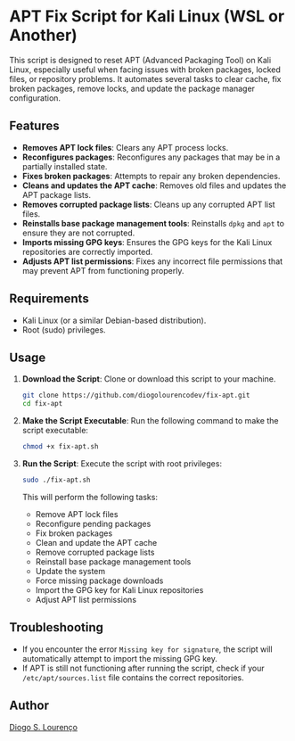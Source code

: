# APT Fix Script for Kali Linux (WSL or Another)

This script is designed to reset APT (Advanced Packaging Tool) on Kali Linux, especially useful when facing issues with broken packages, locked files, or repository problems. It automates several tasks to clear cache, fix broken packages, remove locks, and update the package manager configuration.

## Features
- **Removes APT lock files**: Clears any APT process locks.
- **Reconfigures packages**: Reconfigures any packages that may be in a partially installed state.
- **Fixes broken packages**: Attempts to repair any broken dependencies.
- **Cleans and updates the APT cache**: Removes old files and updates the APT package lists.
- **Removes corrupted package lists**: Cleans up any corrupted APT list files.
- **Reinstalls base package management tools**: Reinstalls `dpkg` and `apt` to ensure they are not corrupted.
- **Imports missing GPG keys**: Ensures the GPG keys for the Kali Linux repositories are correctly imported.
- **Adjusts APT list permissions**: Fixes any incorrect file permissions that may prevent APT from functioning properly.

## Requirements
- Kali Linux (or a similar Debian-based distribution).
- Root (sudo) privileges.

## Usage

1. **Download the Script**:
   Clone or download this script to your machine.

   ```bash
   git clone https://github.com/diogolourencodev/fix-apt.git
   cd fix-apt
   ```

2. **Make the Script Executable**:
   Run the following command to make the script executable:

   ```bash
   chmod +x fix-apt.sh
   ```

3. **Run the Script**:
   Execute the script with root privileges:

   ```bash
   sudo ./fix-apt.sh
   ```

   This will perform the following tasks:

   * Remove APT lock files
   * Reconfigure pending packages
   * Fix broken packages
   * Clean and update the APT cache
   * Remove corrupted package lists
   * Reinstall base package management tools
   * Update the system
   * Force missing package downloads
   * Import the GPG key for Kali Linux repositories
   * Adjust APT list permissions

## Troubleshooting

* If you encounter the error `Missing key for signature`, the script will automatically attempt to import the missing GPG key.
* If APT is still not functioning after running the script, check if your `/etc/apt/sources.list` file contains the correct repositories.

## Author

[Diogo S. Lourenço](https://github.com/diogolourencodev)
